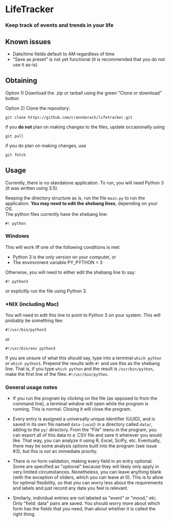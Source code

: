 # LifeTracker
### Keep track of events and trends in your life

## Known issues

* Date/time fields default to AM regardless of time
* "Save as preset" is not yet functional (it is recommended that you do not use it as-is)

## Obtaining

Option 1) Download the .zip or tarball using the green "Clone or download" button

Option 2) Clone the repository:

```
git clone https://github.com/cranndarach/lifetracker.git
```

 if you **do not** plan on making changes to the files, update occasionally using

 ```
 git pull
 ```

 if you do plan on making changes, use

 ```
 git fetch
 ```

## Usage

Currently, there is no standalone application. To run, you will need Python 3 (it was written using 3.5).

Keeping the directory structure as is, run the file `main.py` to run the application. **You may need to edit the shebang lines**, depending on your OS.  
The python files currently have the shebang line:

```
#! python
```

### Windows
This will work iff one of the following conditions is met:

* Python 3 is the only version on your computer, or
* The environment variable PY_PYTHON = 3

Otherwise, you will need to either edit the shebang line to say:

```
#! python3
```

or explicitly run the file using Python 3.

### \*NIX (including Mac)
You will need to edit this line to point to Python 3 on your system. This will probably be something like:

```
#!/usr/bin/python3
```

or

```
#!/usr/bin/env python3
```

If you are unsure of what this should say, type into a terminal `which python` or `which python3`. Prepend the results with `#!` and use this as the shebang line. That is, if you type `which python` and the result is `/usr/bin/python`, make the first line of the files: `#!/usr/bin/python`.

### General usage notes

* If you run the program by clicking on the file (as opposed to from the command line), a terminal window will open while the program is running. This is normal. Closing it will close the program.

* Every entry is assigned a universally unique identifier (UUID), and is saved in its own file named `data-[uuid]` in a directory called `data/`, sibling to the `py/` directory. From the "File" menu in the program, you can export all of this data to a .CSV file and save it wherever you would like. That way, you can analyze it using R, Excel, SciPy, etc. Eventually, there may be some analysis options built into the program (see issue #3), but this is not an immediate priority.

* There is no form validation, making every field in an entry optional. Some are specified as "optional" because they will likely only apply in very limited circumstances. Nonetheless, you can leave anything blank (with the exception of sliders, which you can leave at 0). This is to allow for optimal flexibility, so that you can worry less about the requirements and labels and just record any data you feel is relevant.

* Similarly, individual entries are not labeled as "event" or "mood," etc. Only "field: data" pairs are saved. You should worry more about which form has the fields that you need, than about whether it is called the right thing.
